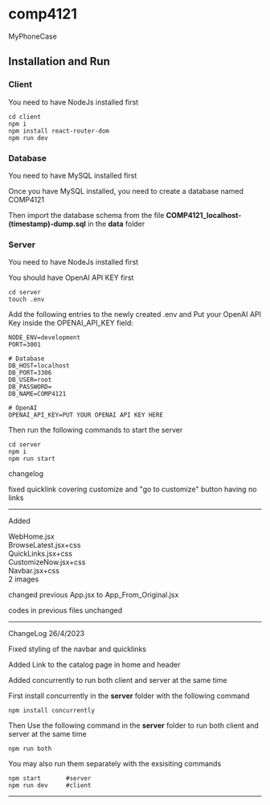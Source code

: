 # comp4121
MyPhoneCase

## Installation and Run

### Client
You need to have NodeJs installed first

```
cd client
npm i
npm install react-router-dom
npm run dev
```

### Database
You need to have MySQL installed first

Once you have MySQL installed, you need to create a database named COMP4121

Then import the database schema from the file **COMP4121_localhost-(timestamp)-dump.sql** in the **data** folder

### Server
You need to have NodeJs installed first

You should have OpenAI API KEY first
```
cd server
touch .env
```

Add the following entries to the newly created .env and Put your OpenAI API Key inside the OPENAI_API_KEY field:
```
NODE_ENV=development
PORT=3001

# Database
DB_HOST=localhost
DB_PORT=3306
DB_USER=root
DB_PASSWORD=
DB_NAME=COMP4121

# OpenAI
OPENAI_API_KEY=PUT YOUR OPENAI API KEY HERE
```

Then run the following commands to start the server
```
cd server
npm i
npm run start
```

changelog

fixed quicklink covering customize and "go to customize" button having no links

----------------

Added

WebHome.jsx  
BrowseLatest.jsx+css  
QuickLinks.jsx+css  
CustomizeNow.jsx+css  
Navbar.jsx+css  
2 images  

changed previous App.jsx to App_From_Original.jsx

codes in previous files unchanged

----------------

ChangeLog 26/4/2023

Fixed styling of the navbar and quicklinks

Added Link to the catalog page in home and header

Added concurrently to run both client and server at the same time

First install concurrently in the **server** folder with the following command
```
npm install concurrently
```

Then Use the following command in the **server** folder to run both client and server at the same time
```
npm run both
```

You may also run them separately with the exsisiting commands
```
npm start       #server
npm run dev     #client
```
----------------
